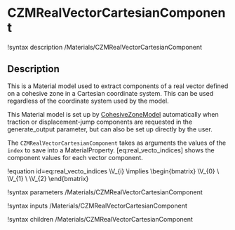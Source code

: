 # CZMRealVectorCartesianComponent

!syntax description /Materials/CZMRealVectorCartesianComponent

## Description

This is a Material model used to extract components of a real vector  defined on a cohesive zone in a Cartesian coordinate system. This can be used regardless of the coordinate
system used by the model.

This Material model is set up by [CohesiveZoneModel](CohesiveZoneModel/index.md) automatically
when traction or displacement-jump components are requested in the generate_output parameter, but can also be set up directly by the user.  

The `CZMRealVectorCartesianComponent` takes as arguments the values of the `index` to save into a MaterialProperty.  [eq:real_vecto_indices] shows the component values for each vector component.

!equation id=eq:real_vecto_indices
\V_{i} \implies \begin{bmatrix}
                      \V_{0} \\
                      \V_{1} \\
                      \V_{2}
                      \end{bmatrix}

!syntax parameters /Materials/CZMRealVectorCartesianComponent

!syntax inputs /Materials/CZMRealVectorCartesianComponent

!syntax children /Materials/CZMRealVectorCartesianComponent

